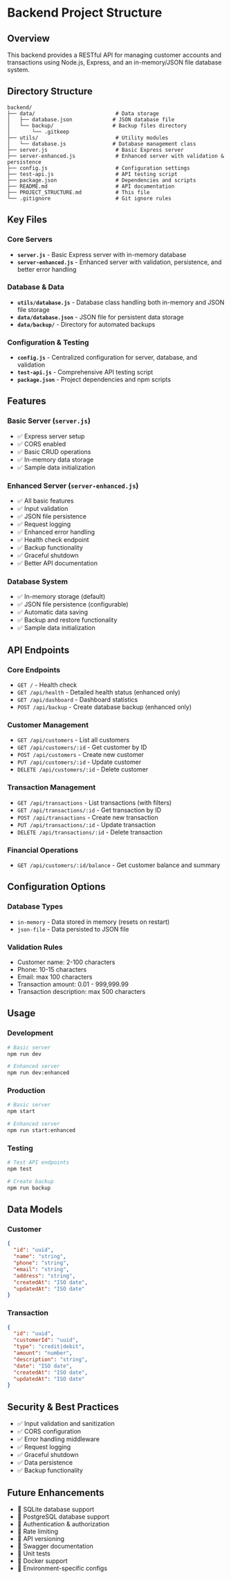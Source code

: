 # Backend Project Structure

## Overview
This backend provides a RESTful API for managing customer accounts and transactions using Node.js, Express, and an in-memory/JSON file database system.

## Directory Structure
```
backend/
├── data/                          # Data storage
│   ├── database.json             # JSON database file
│   └── backup/                   # Backup files directory
│       └── .gitkeep
├── utils/                         # Utility modules
│   └── database.js               # Database management class
├── server.js                      # Basic Express server
├── server-enhanced.js             # Enhanced server with validation & persistence
├── config.js                      # Configuration settings
├── test-api.js                    # API testing script
├── package.json                   # Dependencies and scripts
├── README.md                      # API documentation
├── PROJECT_STRUCTURE.md           # This file
└── .gitignore                     # Git ignore rules
```

## Key Files

### Core Servers
- **`server.js`** - Basic Express server with in-memory database
- **`server-enhanced.js`** - Enhanced server with validation, persistence, and better error handling

### Database & Data
- **`utils/database.js`** - Database class handling both in-memory and JSON file storage
- **`data/database.json`** - JSON file for persistent data storage
- **`data/backup/`** - Directory for automated backups

### Configuration & Testing
- **`config.js`** - Centralized configuration for server, database, and validation
- **`test-api.js`** - Comprehensive API testing script
- **`package.json`** - Project dependencies and npm scripts

## Features

### Basic Server (`server.js`)
- ✅ Express server setup
- ✅ CORS enabled
- ✅ Basic CRUD operations
- ✅ In-memory data storage
- ✅ Sample data initialization

### Enhanced Server (`server-enhanced.js`)
- ✅ All basic features
- ✅ Input validation
- ✅ JSON file persistence
- ✅ Request logging
- ✅ Enhanced error handling
- ✅ Health check endpoint
- ✅ Backup functionality
- ✅ Graceful shutdown
- ✅ Better API documentation

### Database System
- ✅ In-memory storage (default)
- ✅ JSON file persistence (configurable)
- ✅ Automatic data saving
- ✅ Backup and restore functionality
- ✅ Sample data initialization

## API Endpoints

### Core Endpoints
- `GET /` - Health check
- `GET /api/health` - Detailed health status (enhanced only)
- `GET /api/dashboard` - Dashboard statistics
- `POST /api/backup` - Create database backup (enhanced only)

### Customer Management
- `GET /api/customers` - List all customers
- `GET /api/customers/:id` - Get customer by ID
- `POST /api/customers` - Create new customer
- `PUT /api/customers/:id` - Update customer
- `DELETE /api/customers/:id` - Delete customer

### Transaction Management
- `GET /api/transactions` - List transactions (with filters)
- `GET /api/transactions/:id` - Get transaction by ID
- `POST /api/transactions` - Create new transaction
- `PUT /api/transactions/:id` - Update transaction
- `DELETE /api/transactions/:id` - Delete transaction

### Financial Operations
- `GET /api/customers/:id/balance` - Get customer balance and summary

## Configuration Options

### Database Types
- `in-memory` - Data stored in memory (resets on restart)
- `json-file` - Data persisted to JSON file

### Validation Rules
- Customer name: 2-100 characters
- Phone: 10-15 characters
- Email: max 100 characters
- Transaction amount: 0.01 - 999,999.99
- Transaction description: max 500 characters

## Usage

### Development
```bash
# Basic server
npm run dev

# Enhanced server
npm run dev:enhanced
```

### Production
```bash
# Basic server
npm start

# Enhanced server
npm run start:enhanced
```

### Testing
```bash
# Test API endpoints
npm test

# Create backup
npm run backup
```

## Data Models

### Customer
```json
{
  "id": "uuid",
  "name": "string",
  "phone": "string",
  "email": "string",
  "address": "string",
  "createdAt": "ISO date",
  "updatedAt": "ISO date"
}
```

### Transaction
```json
{
  "id": "uuid",
  "customerId": "uuid",
  "type": "credit|debit",
  "amount": "number",
  "description": "string",
  "date": "ISO date",
  "createdAt": "ISO date",
  "updatedAt": "ISO date"
}
```

## Security & Best Practices

- ✅ Input validation and sanitization
- ✅ CORS configuration
- ✅ Error handling middleware
- ✅ Request logging
- ✅ Graceful shutdown
- ✅ Data persistence
- ✅ Backup functionality

## Future Enhancements

- 🔄 SQLite database support
- 🔄 PostgreSQL database support
- 🔄 Authentication & authorization
- 🔄 Rate limiting
- 🔄 API versioning
- 🔄 Swagger documentation
- 🔄 Unit tests
- 🔄 Docker support
- 🔄 Environment-specific configs 